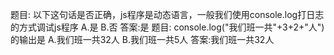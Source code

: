 题目: 以下这句话是否正确，js程序是动态语言，一般我们使用console.log打日志的方式调试js程序
A.是
B.否
答案:是
题目: console.log("我们班一共"+3+2+"人")的输出是
A.我们班一共32人
B.我们班一共5人
答案:我们班一共32人


